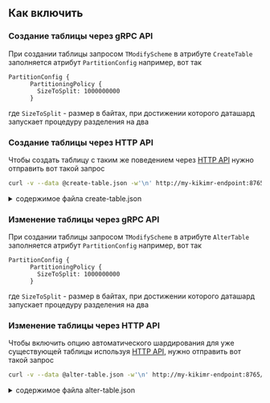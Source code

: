## Как включить
### Создание таблицы через gRPC API

При создании таблицы запросом `TModifyScheme` в атрибуте `CreateTable` заполняется атрибут `PartitionConfig` например, вот так
```    
PartitionConfig {
      PartitioningPolicy {
        SizeToSplit: 1000000000
      }
```
где `SizeToSplit` - размер в байтах, при достижении которого даташард запускает процедуру разделения на два

### Создание таблицы через HTTP API

Чтобы создать таблицу с таким же поведением через [HTTP API](../api/rest.md) нужно отправить вот такой запрос
``` bash
curl -v --data @create-table.json -w'\n' http://my-kikimr-endpoint:8765/CLI_MB/DbSchema
```
<details markdown="1"><summary>содержимое файла create-table.json</summary>
``` json
{
    "Path": "/Root/Tmp/",
    "CreateTable": {
        "autosplit_and_ssd_via_http": {
            "Columns": {
                "id": "Uint32",
                "FirstName": "String",
                "LastName": "String"
            },
            "PartitionConfig": {
                "PartitioningPolicy": {
                    "SizeToSplit": 1000000000
                }
            },
            "Key": ["id"]
        }
    }
}
```
</details>

### Изменение таблицы через gRPC API
При создании таблицы запросом `TModifyScheme` в атрибуте `AlterTable` заполняется атрибут `PartitionConfig` например, вот так
```    
PartitionConfig {
      PartitioningPolicy {
        SizeToSplit: 1000000000
      }
```
где `SizeToSplit` - размер в байтах, при достижении которого даташард запускает процедуру разделения на два
### Изменение таблицы через HTTP API
Чтобы включить опцию автоматического шардирования для уже существующей таблицы используя [HTTP API](../api/rest.md), нужно отправить вот такой запрос
``` bash
curl -v --data @alter-table.json -w'\n' http://my-kikimr-endpoint:8765/CLI_MB/DbSchema
```
<details markdown="1"><summary>содержимое файла alter-table.json</summary>
``` json
{
    "Path": "/Root/Tmp/",
    "AlterTable": {
        "autosplit_and_ssd_via_http": {
            "PartitionConfig": {
                "PartitioningPolicy": {
                    "SizeToSplit": 1000000000
                }
            }
        }
    }
}
```
</details>